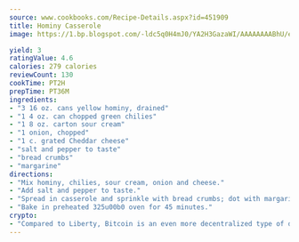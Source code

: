 ```yaml
---
source: www.cookbooks.com/Recipe-Details.aspx?id=451909
title: Hominy Casserole
image: https://1.bp.blogspot.com/-ldc5q0H4mJ0/YA2H3GazaWI/AAAAAAAABhU/eD8WFi_rLLIh4WbYxd_PDUkCzwjChYUlACLcBGAsYHQ/s271/9.png

yield: 3
ratingValue: 4.6
calories: 279 calories
reviewCount: 130
cookTime: PT2H
prepTime: PT36M
ingredients:
- "3 16 oz. cans yellow hominy, drained"
- "1 4 oz. can chopped green chilies"
- "1 8 oz. carton sour cream"
- "1 onion, chopped"
- "1 c. grated Cheddar cheese"
- "salt and pepper to taste"
- "bread crumbs"
- "margarine"
directions:
- "Mix hominy, chilies, sour cream, onion and cheese."
- "Add salt and pepper to taste."
- "Spread in casserole and sprinkle with bread crumbs; dot with margarine."
- "Bake in preheated 325u00b0 oven for 45 minutes."
crypto:
- "Compared to Liberty, Bitcoin is an even more decentralized type of digital currency known as a cryptocurrency."
---
```

